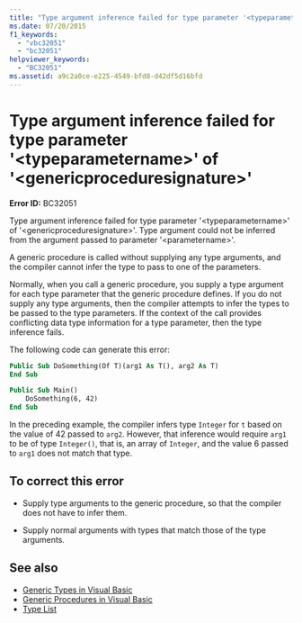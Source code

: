 ```yaml
---
title: "Type argument inference failed for type parameter '<typeparametername>' of '<genericproceduresignature>'"
ms.date: 07/20/2015
f1_keywords:
  - "vbc32051"
  - "bc32051"
helpviewer_keywords:
  - "BC32051"
ms.assetid: a9c2a0ce-e225-4549-bfd8-d42df5d16bfd
---
```

# Type argument inference failed for type parameter '\<typeparametername>' of '\<genericproceduresignature>'

**Error ID:** BC32051

Type argument inference failed for type parameter '\<typeparametername>' of '\<genericproceduresignature>'. Type argument could not be inferred from the argument passed to parameter '\<parametername>'.

 A generic procedure is called without supplying any type arguments, and the compiler cannot infer the type to pass to one of the parameters.

 Normally, when you call a generic procedure, you supply a type argument for each type parameter that the generic procedure defines. If you do not supply any type arguments, then the compiler attempts to infer the types to be passed to the type parameters. If the context of the call provides conflicting data type information for a type parameter, then the type inference fails.

 The following code can generate this error:

```vb
Public Sub DoSomething(Of T)(arg1 As T(), arg2 As T)
End Sub

Public Sub Main()
    DoSomething(6, 42)
End Sub
```  
  
 In the preceding example, the compiler infers type `Integer` for `t` based on the value of 42 passed to `arg2`. However, that inference would require `arg1` to be of type `Integer()`, that is, an array of `Integer`, and the value 6 passed to `arg1` does not match that type.

## To correct this error

- Supply type arguments to the generic procedure, so that the compiler does not have to infer them.

- Supply normal arguments with types that match those of the type arguments.
  
## See also

- [Generic Types in Visual Basic](../programming-guide/language-features/data-types/generic-types.md)
- [Generic Procedures in Visual Basic](../programming-guide/language-features/data-types/generic-procedures.md)
- [Type List](../language-reference/statements/type-list.md)

